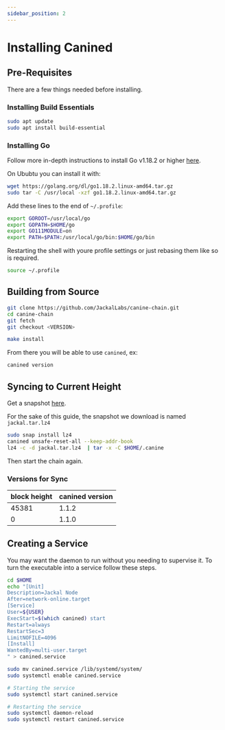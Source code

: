 ```yaml
---
sidebar_position: 2
---
```

# Installing Canined

## Pre-Requisites 

There are a few things needed before installing.

### Installing Build Essentials

```sh
sudo apt update
sudo apt install build-essential
```

### Installing Go
Follow more in-depth instructions to install Go v1.18.2 or higher [here](https://golang.org/doc/install).

On Ububtu you can install it with:

```sh
wget https://golang.org/dl/go1.18.2.linux-amd64.tar.gz
sudo tar -C /usr/local -xzf go1.18.2.linux-amd64.tar.gz
```

Add these lines to the end of `~/.profile`:

```sh
export GOROOT=/usr/local/go
export GOPATH=$HOME/go
export GO111MODULE=on
export PATH=$PATH:/usr/local/go/bin:$HOME/go/bin
```

Restarting the shell with youre profile settings or just rebasing them like so is required.

```sh
source ~/.profile
```

## Building from Source

```sh
git clone https://github.com/JackalLabs/canine-chain.git
cd canine-chain
git fetch
git checkout <VERSION>

make install
```

From there you will be able to use `canined`, ex:
```sh
canined version
```

## Syncing to Current Height

Get a snapshot [here](http://snapshots.autostake.net/jackal-1/).

For the sake of this guide, the snapshot we download is named `jackal.tar.lz4`

```sh
sudo snap install lz4
canined unsafe-reset-all --keep-addr-book
lz4 -c -d jackal.tar.lz4  | tar -x -C $HOME/.canine
```

Then start the chain again.

### Versions for Sync

|block height|canined version|
|------------|---------------|
|45381       |1.1.2          |
|0           |1.1.0          |

## Creating a Service
You may want the daemon to run without you needing to supervise it. To turn the executable into a service follow these steps.

```sh
cd $HOME
echo "[Unit]
Description=Jackal Node
After=network-online.target
[Service]
User=${USER}
ExecStart=$(which canined) start
Restart=always
RestartSec=3
LimitNOFILE=4096
[Install]
WantedBy=multi-user.target
" > canined.service

sudo mv canined.service /lib/systemd/system/
sudo systemctl enable canined.service

# Starting the service
sudo systemctl start canined.service

# Restarting the service
sudo systemctl daemon-reload
sudo systemctl restart canined.service
```